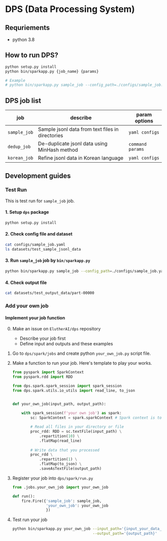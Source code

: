 # DPS (Data Processing System)

## Requriements

- python 3.8

## How to run DPS?

```bash
python setup.py install
python bin/sparkapp.py {job_name} {params}

# Example
# python bin/sparkapp.py sample_job --config_path=./configs/sample_job.yaml
```

## DPS job list

 job | describe | param options
  -- | -- | --
  `sample_job` | Sample jsonl data from text files in directories | `yaml configs`
  `dedup_job` | De-duplicate jsonl data using MinHash method | `command params`
  `korean_job` | Refine jsonl data in Korean language | `yaml configs`

## Development guides

### Test Run

This is test run for `sample_job` job.

#### 1. Setup `dps` package

```bash
python setup.py install
```

#### 2. Check config file and dataset

```bash
cat configs/sample_job.yaml
ls datasets/test_sample_jsonl_data
```

#### 3. Run `sample_job` job by `bin/sparkapp.py`

```bash
python bin/sparkapp.py sample_job --config_path=./configs/sample_job.yaml
```

#### 4. Check output file

```bash
cat datasets/test_output_data/part-00000
```

### Add your own job

#### Implement your job function

0. Make an issue on `ElutherAI/dps` repository
    - Describe your job first
    - Define input and outputs and these examples
1. Go to `dps/spark/jobs` and create python `your_own_job.py` script file.
2. Make a function to run your job. Here's template to play your works.
    ```python
    from pyspark import SparkContext
    from pyspark.rdd import RDD

    from dps.spark.spark_session import spark_session
    from dps.spark.utils.io_utils import read_line, to_json


    def your_own_job(input_path, output_path):
        
        with spark_session(f'your own job') as spark:
            sc: SparkContext = spark.sparkContext # Spark context is to run your spark application

            # Read all files in your directory or file
            proc_rdd: RDD = sc.textFile(input_path) \
                .repartition(10) \
                .flatMap(read_line) 
                
            # Write data that you processed
            proc_rdd \
                .repartition(1) \
                .flatMap(to_json) \
                .saveAsTextFile(output_path)
    ```
3. Register your job into `dps/spark/run.py`
    ```python
    from .jobs.your_own_job import your_own_job

    def run():
        fire.Fire({'sample_job': sample_job,
                   'your_own_job': your_own_job
                   })
    ```

4. Test run your job 
    ```bash
    python bin/sparkapp.py your_own_job --input_path='{input_your_data_dir_or_file}' \
                                        --output_path='{output_path}'
    ```
